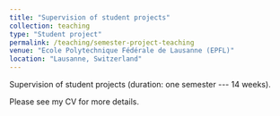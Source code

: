 ```yaml
---
title: "Supervision of student projects"
collection: teaching
type: "Student project"
permalink: /teaching/semester-project-teaching
venue: "Ecole Polytechnique Fédérale de Lausanne (EPFL)"
location: "Lausanne, Switzerland"
---
```


Supervision of student projects (duration: one semester --- 14 weeks).

Please see my CV for more details.
